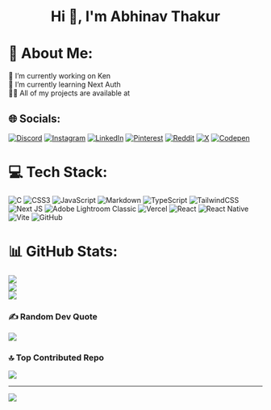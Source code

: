 <h1 align="center">Hi 👋, I'm Abhinav Thakur</h1>

# 💫 About Me:
🔭 I’m currently working on Ken <br>🌱 I’m currently learning Next Auth<br>👨‍💻 All of my projects are available at


## 🌐 Socials:
[![Discord](https://img.shields.io/badge/Discord-%237289DA.svg?logo=discord&logoColor=white)](https://discord.gg/PyyyFpTY ) [![Instagram](https://img.shields.io/badge/Instagram-%23E4405F.svg?logo=Instagram&logoColor=white)](https://instagram.com/abhinavthakuretvn) [![LinkedIn](https://img.shields.io/badge/LinkedIn-%230077B5.svg?logo=linkedin&logoColor=white)](https://linkedin.com/in/abhinav-thakur-) [![Pinterest](https://img.shields.io/badge/Pinterest-%23E60023.svg?logo=Pinterest&logoColor=white)](https://pinterest.com/shiroro81__) [![Reddit](https://img.shields.io/badge/Reddit-%23FF4500.svg?logo=Reddit&logoColor=white)](https://reddit.com/user/Stunning-Advance-292) [![X](https://img.shields.io/badge/X-black.svg?logo=X&logoColor=white)](https://x.com/Abhinavv81) [![Codepen](https://img.shields.io/badge/Codepen-000000?style=for-the-badge&logo=codepen&logoColor=white)](https://codepen.io/Abhinav81) 

# 💻 Tech Stack:
![C](https://img.shields.io/badge/c-%2300599C.svg?style=for-the-badge&logo=c&logoColor=white) ![CSS3](https://img.shields.io/badge/css3-%231572B6.svg?style=for-the-badge&logo=css3&logoColor=white) ![JavaScript](https://img.shields.io/badge/javascript-%23323330.svg?style=for-the-badge&logo=javascript&logoColor=%23F7DF1E) ![Markdown](https://img.shields.io/badge/markdown-%23000000.svg?style=for-the-badge&logo=markdown&logoColor=white) ![TypeScript](https://img.shields.io/badge/typescript-%23007ACC.svg?style=for-the-badge&logo=typescript&logoColor=white) ![TailwindCSS](https://img.shields.io/badge/tailwindcss-%2338B2AC.svg?style=for-the-badge&logo=tailwind-css&logoColor=white) ![Next JS](https://img.shields.io/badge/Next-black?style=for-the-badge&logo=next.js&logoColor=white) ![Adobe Lightroom Classic](https://img.shields.io/badge/Adobe%20Lightroom%20Classic-31A8FF.svg?style=for-the-badge&logo=Adobe%20Lightroom%20Classic&logoColor=white) ![Vercel](https://img.shields.io/badge/vercel-%23000000.svg?style=for-the-badge&logo=vercel&logoColor=white) ![React](https://img.shields.io/badge/react-%2320232a.svg?style=for-the-badge&logo=react&logoColor=%2361DAFB) ![React Native](https://img.shields.io/badge/react_native-%2320232a.svg?style=for-the-badge&logo=react&logoColor=%2361DAFB) ![Vite](https://img.shields.io/badge/vite-%23646CFF.svg?style=for-the-badge&logo=vite&logoColor=white) ![GitHub](https://img.shields.io/badge/github-%23121011.svg?style=for-the-badge&logo=github&logoColor=white)
# 📊 GitHub Stats:
![](https://github-readme-stats.vercel.app/api?username=abhinavv81&theme=dark&hide_border=false&include_all_commits=true&count_private=true)<br/>
![](https://github-readme-streak-stats.herokuapp.com/?user=abhinavv81&theme=dark&hide_border=false)<br/>
![](https://github-readme-stats.vercel.app/api/top-langs/?username=abhinavv81&theme=dark&hide_border=false&include_all_commits=true&count_private=true&layout=compact)

### ✍️ Random Dev Quote
![](https://quotes-github-readme.vercel.app/api?type=horizontal&theme=radical)

### 🔝 Top Contributed Repo
![](https://github-contributor-stats.vercel.app/api?username=abhinavv81&limit=5&theme=dark&combine_all_yearly_contributions=true)

---
[![](https://visitcount.itsvg.in/api?id=abhinavv81&icon=2&color=0)](https://visitcount.itsvg.in)

<!-- Proudly created with GPRM ( https://gprm.itsvg.in ) -->
